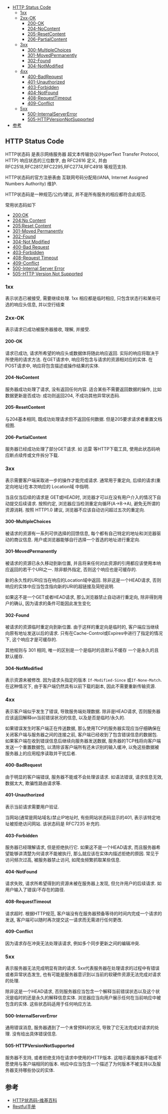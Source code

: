 <!-- TOC -->

- [HTTP Status Code](#http-status-code)
    - [1xx](#1xx)
    - [2xx-OK](#2xx-ok)
        - [200-OK](#200-ok)
        - [204-NoContent](#204-nocontent)
        - [205-ResetContent](#205-resetcontent)
        - [206-PartialContent](#206-partialcontent)
    - [3xx](#3xx)
        - [300-MultipleChoices](#300-multiplechoices)
        - [301-MovedPermanently](#301-movedpermanently)
        - [302-Found](#302-found)
        - [304-NotModified](#304-notmodified)
    - [4xx](#4xx)
        - [400-BadRequest](#400-badrequest)
        - [401-Unauthorized](#401-unauthorized)
        - [403-Forbidden](#403-forbidden)
        - [404-NotFound](#404-notfound)
        - [408-RequestTimeout](#408-requesttimeout)
        - [409-Conflict](#409-conflict)
    - [5xx](#5xx)
        - [500-InternalServerError](#500-internalservererror)
        - [505-HTTPVersionNotSupported](#505-httpversionnotsupported)
- [参考](#参考)

<!-- /TOC -->
## HTTP Status Code
HTTP状态码 是表示网络服务器 超文本传输协议(HyperText Transfer Protocol, HTTP) 响应状态的三位数字, 由 RFC2616 定义, 并由 RFC2518,RFC2817,RFC2295,RFC2774,RFC4918 等规范支持.

HTTP状态码的官方注册表由 互联网号码分配局(IANA, Internet Assigned Numbers Authority) 维护.

HTTP状态码是一种规范/公约/建议, 并不是所有服务的相应都符合此规范.

常用状态码如下
- [200:OK](#200-OK)
- [204:No Content](#204-NoContent)
- [205:Reset Content](#206-PartialContent)
- [301-Moved Permanently](#301-MovedPermanently)
- [302-Found](#302-Found)
- [304-Not Modified](#304-NotModified)
- [400-Bad Request](#400-BadRequest)
- [403-Forbidden](#403-Forbidden)
- [408-Request Timeout](#408-RequestTimeout)
- [409-Conflict](#409-Conflict)
- [500-Internal Server Error](#500-InternalServerError)
- [505-HTTP Version Not Supported](#505-HTTPVersionNotSupported)

### 1xx
表示状态已被接受, 需要继续处理. 1xx 相应都是临时相应, 只包含状态行和某些可选的响应头信息, 并以空行结束

### 2xx-OK
表示请求已成功被服务器接收, 理解, 并接受.
#### 200-OK
请求已成功, 请求所希望的响应头或数据体将随此响应返回. 实际的响应将取决于所使用的请求方法. 在GET请求中, 响应将包含与请求的资源相对应的实体. 在POST请求中, 响应将包含描述或操作结果的实体.
#### 204-NoContent
服务器成功处理了请求, 没有返回任何内容. 适合某些不需要返回数据的操作, 比如 数据更新是否成功: 成功则返回204, 不成功其他异常状态码.
#### 205-ResetContent
与204基本相同, 既成功处理请求但不返回任何数据. 但是205要求请求者重置文档视图.
#### 206-PartialContent
服务器已经成功处理了部分GET请求. 如 迅雷 等HTTP下载工具, 使用此状态码响应断点续传或文件拆分下载.

### 3xx
表示需要客户端采取进一步的操作才能完成请求. 通常用于重定向, 后续的请求(重定向地址)在本次响应的 Location域 中指明.

当且仅当后续的请求是 GET或HEAD时, 浏览器才可以在没有用户介入的情况下自动提交后续请求. 按照约定, 浏览器应当检测重定向循环(A->B->A), 避免无所谓的资源消耗. 按照 HTTP1.0 建议, 浏览器不应该自动访问超过五次的重定向.
#### 300-MultipleChoices
被请求的资源有一系列可供选择的回馈信息, 每个都有自己特定的地址和浏览器驱动的商议信息. 用户或浏览器能够自行选择一个首选的地址进行重定向.
#### 301-MovedPermanently
被请求的资源已永久移动到新位置, 并且将来任何对此资源的引用都应该使用本响应返回的若干个URI之一. 除非额外指定, 否则这个响应也是可缓存的.

新的永久性的URI应当在响应的Location域中返回. 除非这是一个HEAD请求, 否则响应的实体中应当包含指向新的URI的超链接及简短说明.

如果这不是一个GET或者HEAD请求, 那么浏览器禁止自动进行重定向, 除非得到用户的确认, 因为请求的条件可能因此发生变化
#### 302-Found
被请求的资源临时重定向到新位置. 由于这样的重定向是临时的, 客户端应当继续向原有地址发送以后的请求. 只有在Cache-Control或Expires中进行了指定的情况下, 这个响应才是可缓存的. 

其他规则与 301 相同, 唯一的区别是一个是临时的且默认不缓存 一个是永久的且默认缓存.
#### 304-NotModified
表示资源未被修改. 因为请求头指定的版本 `If-Modified-Since` 或`If-None-Match`. 在这种情况下, 由于客户端仍然具有以前下载的副本, 因此不需要重新传输资源.

### 4xx
表示客户端似乎发生了错误, 导致服务端处理数据. 除非是HEAD请求, 否则服务器应该返回解释on当前错误状况的信息, 以及是否是临时/永久的.

如果错误发生时客户端正在传送数据, 那么使用TCP的服务器实现应当仔细确保在关闭客户端与服务器之间的连接之前, 客户端已经收到了包含错误信息的数据包. 如果客户端在收到错误信息后继续向服务器发送数据, 服务器的TCP栈将向客户端发送一个重置数据包, 以清除该客户端所有还未识别的输入缓冲, 以免这些数据被服务器上的应用程序读取并干扰后者.
#### 400-BadRequest
由于明显的客户端错误, 服务器不能或不会处理该请求. 如语法错误, 请求信息无效, 数据太大, 欺骗性路由请求等.
#### 401-Unauthorized
表示当前请求需要用户验证.

当网站(通常是网站域名)禁止IP地址时, 有些网站状态码显示的401, 表示该特定地址被拒绝访问网站. 该状态码是 RFC7235 补充的.
#### 403-Forbidden
服务器已经理解请求, 但是拒绝执行它. 如果这不是一个HEAD请求, 而且服务器希望能够讲清楚为何请求不能被执行, 那么就应该在实体内描述拒绝的原因. 常见于 访问频次过高, 被服务器禁止访问, 如爬虫频繁抓取某些信息.
#### 404-NotFound
请求失败, 请求所希望得到的资源未被在服务器上发现, 但允许用户的后续请求. 如用户输入了错误/不存在的路径.
#### 408-RequestTimeout
请求超时. 根据HTTP规范, 客户端没有在服务器预备等待的时间内完成一个请求的发送, 客户端可以随时再次提交这一请求而无需进行任何更改.
#### 409-Conflict
因为请求存在冲突无法处理该请求, 例如多个同步更新之间的编辑冲突.

### 5xx
表示服务器无法完成明显有效的请求. 5xx代表服务器在处理请求的过程中有错误或者异常状态发生, 也有可能是服务器意识到以当前的软硬件资源无法完成对请求的处理.

除非这是一个HEAD请求, 否则服务器应当包含一个解释当前错误状态以及这个状况是临时的还是永久的解释信息实体. 浏览器应当向用户展示任何在当前响应中被包含的实体. 这些状态码适用于任何响应方法.
#### 500-InternalServerError
通用错误消息, 服务器遇到了一个未曾预料的状况, 导致了它无法完成对请求的处理. 没有给出具体错误信息.
#### 505-HTTPVersionNotSupported
服务器不支持, 或者拒绝支持在请求中使用的HTTP版本. 这暗示着服务器不能或不愿使用与客户端相同的版本. 响应中应当包含一个描述了为何版本不被支持以及服务器支持哪些协议的实体.

## 参考
- [HTTP状态码-维基百科](https://zh.wikipedia.org/zh-hans/HTTP状态码)
- [Restful手册](https://sofish.github.io/restcookbook/)